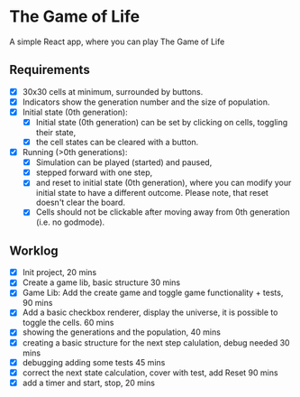 # The Game of Life

A simple React app, where you can play The Game of Life

## Requirements

- [x] 30x30 cells at minimum, surrounded by buttons.
- [x] Indicators show the generation number and the size of population.
- [x] Initial state (0th generation):
  - [x] Initial state (0th generation) can be set by clicking on cells, toggling their state,
  - [x] the cell states can be cleared with a button.
- [x] Running (>0th generations):
  - [x] Simulation can be played (started) and paused,
  - [x] stepped forward with one step,
  - [x] and reset to initial state (0th generation), where you can modify your initial state to have a different outcome. Please note, that reset doesn't clear the board.
  - [x] Cells should not be clickable after moving away from 0th generation (i.e. no godmode).

## Worklog

- [x] Init project, 20 mins
- [x] Create a game lib, basic structure 30 mins
- [x] Game Lib: Add the create game and toggle game functionality + tests, 90 mins
- [x] Add a basic checkbox renderer, display the universe, it is possible
      to toggle the cells. 60 mins
- [x] showing the generations and the population, 40 mins
- [x] creating a basic structure for the next step calulation, debug needed 30 mins
- [x] debugging adding some tests 45 mins
- [x] correct the next state calculation, cover with test, add Reset 90 mins
- [x] add a timer and start, stop, 20 mins